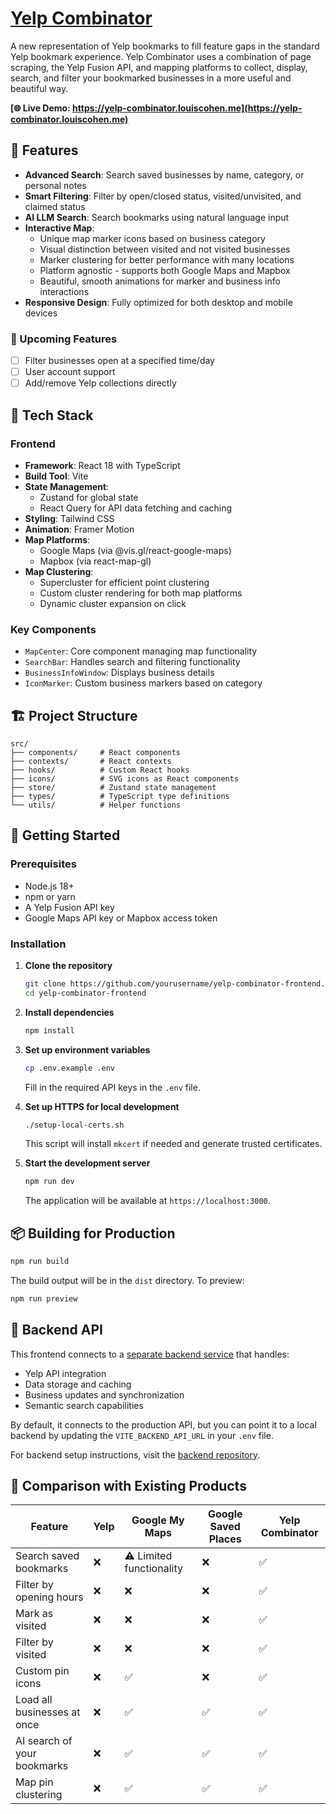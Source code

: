 # [Yelp Combinator](https://yelp-combinator.louiscohen.me)

A new representation of Yelp bookmarks to fill feature gaps in the standard Yelp bookmark experience. Yelp Combinator uses a combination of page scraping, the Yelp Fusion API, and mapping platforms to collect, display, search, and filter your bookmarked businesses in a more useful and beautiful way.

**[🌐 Live Demo: https://yelp-combinator.louiscohen.me](https://yelp-combinator.louiscohen.me)**

## 🌟 Features

- **Advanced Search**: Search saved businesses by name, category, or personal notes
- **Smart Filtering**: Filter by open/closed status, visited/unvisited, and claimed status
- **AI LLM Search**: Search bookmarks using natural language input
- **Interactive Map**:
  - Unique map marker icons based on business category
  - Visual distinction between visited and not visited businesses
  - Marker clustering for better performance with many locations
  - Platform agnostic - supports both Google Maps and Mapbox
  - Beautiful, smooth animations for marker and business info interactions
- **Responsive Design**: Fully optimized for both desktop and mobile devices

### 🚧 Upcoming Features

- [ ] Filter businesses open at a specified time/day
- [ ] User account support
- [ ] Add/remove Yelp collections directly

## 🧰 Tech Stack

### Frontend

- **Framework**: React 18 with TypeScript
- **Build Tool**: Vite
- **State Management**:
  - Zustand for global state
  - React Query for API data fetching and caching
- **Styling**: Tailwind CSS
- **Animation**: Framer Motion
- **Map Platforms**:
  - Google Maps (via @vis.gl/react-google-maps)
  - Mapbox (via react-map-gl)
- **Map Clustering**:
  - Supercluster for efficient point clustering
  - Custom cluster rendering for both map platforms
  - Dynamic cluster expansion on click

### Key Components

- `MapCenter`: Core component managing map functionality
- `SearchBar`: Handles search and filtering functionality
- `BusinessInfoWindow`: Displays business details
- `IconMarker`: Custom business markers based on category

## 🏗️ Project Structure

```
src/
├── components/     # React components
├── contexts/       # React contexts
├── hooks/          # Custom React hooks
├── icons/          # SVG icons as React components
├── store/          # Zustand state management
├── types/          # TypeScript type definitions
└── utils/          # Helper functions
```

## 🚀 Getting Started

### Prerequisites

- Node.js 18+
- npm or yarn
- A Yelp Fusion API key
- Google Maps API key or Mapbox access token

### Installation

1. **Clone the repository**

   ```bash
   git clone https://github.com/yourusername/yelp-combinator-frontend.git
   cd yelp-combinator-frontend
   ```

2. **Install dependencies**

   ```bash
   npm install
   ```

3. **Set up environment variables**

   ```bash
   cp .env.example .env
   ```

   Fill in the required API keys in the `.env` file.

4. **Set up HTTPS for local development**

   ```bash
   ./setup-local-certs.sh
   ```

   This script will install `mkcert` if needed and generate trusted certificates.

5. **Start the development server**
   ```bash
   npm run dev
   ```
   The application will be available at `https://localhost:3000`.

## 📦 Building for Production

```bash
npm run build
```

The build output will be in the `dist` directory. To preview:

```bash
npm run preview
```

## 🔄 Backend API

This frontend connects to a [separate backend service](https://github.com/louismcohen/yelp-combinator-backend-ts) that handles:

- Yelp API integration
- Data storage and caching
- Business updates and synchronization
- Semantic search capabilities

By default, it connects to the production API, but you can point it to a local backend by updating the `VITE_BACKEND_API_URL` in your `.env` file.

For backend setup instructions, visit the [backend repository](https://github.com/louismcohen/yelp-combinator-backend-ts).

## 🧩 Comparison with Existing Products

| Feature                     | Yelp | Google My Maps           | Google Saved Places | Yelp Combinator |
| --------------------------- | ---- | ------------------------ | ------------------- | --------------- |
| Search saved bookmarks      | ❌   | ⚠️ Limited functionality | ❌                  | ✅              |
| Filter by opening hours     | ❌   | ❌                       | ❌                  | ✅              |
| Mark as visited             | ❌   | ❌                       | ❌                  | ✅              |
| Filter by visited           | ❌   | ❌                       | ❌                  | ✅              |
| Custom pin icons            | ❌   | ✅                       | ❌                  | ✅              |
| Load all businesses at once | ❌   | ✅                       | ✅                  | ✅              |
| AI search of your bookmarks | ❌   | ✅                       | ✅                  | ✅              |
| Map pin clustering          | ❌   | ✅                       | ✅                  | ✅              |
